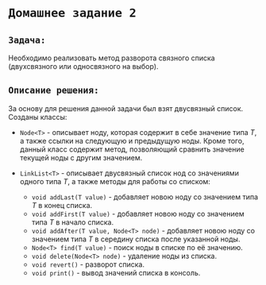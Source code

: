 # `Домашнее задание 2`

## `Задача:`

Необходимо реализовать метод разворота связного списка (двухсвязного или односвязного на выбор).

## `Описание решения:`
За основу для решения данной задачи был взят двусвязный список.
Созданы классы: 
* `Node<T>` - описывает ноду, которая содержит в себе значение типа *T*, а также ссылки на следующую и предыдущую ноды. Кроме того, данный класс содержит метод, позволяющий сравнить значение текущей ноды с другим значением. 
* `LinkList<T>` - описывает двусвязный список нод со значениями одного типа *T*, а также методы для работы со списком: 
    
    * `void addLast(T value)` - добавляет новою ноду со значением типа *T* в конец списка.
    * `void addFirst(T value)` - добавляет новою ноду со значением типа *T* в начало списка.
    * `void addAfter(T value, Node<T> node)` - добавляет новою ноду со значением типа *T* в середину списка после указанной ноды.
    * `Node<T> find(T value)` - поиск ноды в списке по её значению.
    * `void delete(Node<T> node)` - удаление ноды из списка.
    * `void revert()` - разворот списка.
    * `void print()` - вывод значений списка в консоль.
